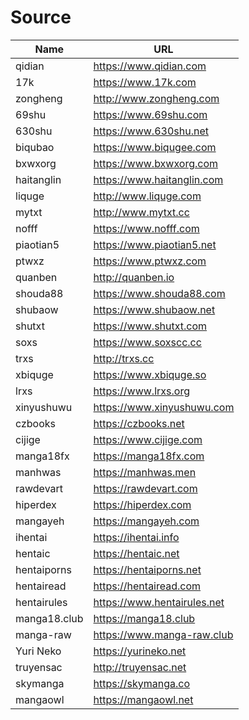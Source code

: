
# Source


| Name         	| URL                         	|
|--------------	|-----------------------------	|
| qidian       	| https://www.qidian.com      	|
| 17k          	| https://www.17k.com         	|
| zongheng     	| http://www.zongheng.com     	|
| 69shu        	| https://www.69shu.com       	|
| 630shu       	| https://www.630shu.net      	|
| biqubao      	| https://www.biqugee.com     	|
| bxwxorg      	| https://www.bxwxorg.com     	|
| haitanglin   	| https://www.haitanglin.com  	|
| liquge       	| http://www.liquge.com       	|
| mytxt        	| http://www.mytxt.cc         	|
| nofff        	| https://www.nofff.com       	|
| piaotian5    	| https://www.piaotian5.net   	|
| ptwxz        	| https://www.ptwxz.com       	|
| quanben      	| http://quanben.io           	|
| shouda88     	| https://www.shouda88.com    	|
| shubaow      	| https://www.shubaow.net     	|
| shutxt       	| https://www.shutxt.com      	|
| soxs         	| https://www.soxscc.cc       	|
| trxs         	| http://trxs.cc              	|
| xbiquge      	| https://www.xbiquge.so      	|
| lrxs         	| https://www.lrxs.org        	|
| xinyushuwu   	| https://www.xinyushuwu.com  	|
| czbooks      	| https://czbooks.net         	|
| cijige      	| https://www.cijige.com        |
| manga18fx    	| https://manga18fx.com       	|
| manhwas      	| https://manhwas.men         	|
| rawdevart    	| https://rawdevart.com       	|
| hiperdex     	| https://hiperdex.com        	|
| mangayeh     	| https://mangayeh.com        	|
| ihentai      	| https://ihentai.info        	|
| hentaic      	| https://hentaic.net         	|
| hentaiporns  	| https://hentaiporns.net     	|
| hentairead   	| https://hentairead.com      	|
| hentairules  	| https://www.hentairules.net 	|
| manga18.club 	| https://manga18.club        	|
| manga-raw    	| https://www.manga-raw.club  	|
| Yuri Neko    	| https://yurineko.net        	|
| truyensac    	| http://truyensac.net        	|
| skymanga     	| https://skymanga.co         	|
| mangaowl     	| https://mangaowl.net        	|


